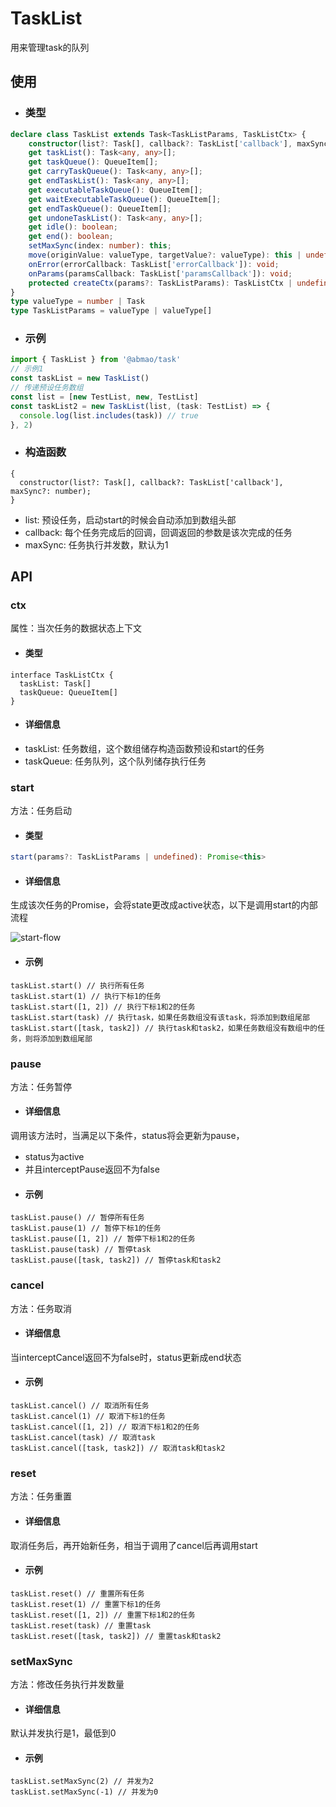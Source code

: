# TaskList
用来管理task的队列

## 使用
- ### 类型
```ts
declare class TaskList extends Task<TaskListParams, TaskListCtx> {
    constructor(list?: Task[], callback?: TaskList['callback'], maxSync?: number);
    get taskList(): Task<any, any>[];
    get taskQueue(): QueueItem[];
    get carryTaskQueue(): Task<any, any>[];
    get endTaskList(): Task<any, any>[];
    get executableTaskQueue(): QueueItem[];
    get waitExecutableTaskQueue(): QueueItem[];
    get endTaskQueue(): QueueItem[];
    get undoneTaskList(): Task<any, any>[];
    get idle(): boolean;
    get end(): boolean;
    setMaxSync(index: number): this;
    move(originValue: valueType, targetValue?: valueType): this | undefined;
    onError(errorCallback: TaskList['errorCallback']): void;
    onParams(paramsCallback: TaskList['paramsCallback']): void;
    protected createCtx(params?: TaskListParams): TaskListCtx | undefined;
}
type valueType = number | Task
type TaskListParams = valueType | valueType[]
```
- ### 示例
```ts
import { TaskList } from '@abmao/task'
// 示例1
const taskList = new TaskList()
// 传递预设任务数组
const list = [new TestList, new, TestList]
const taskList2 = new TaskList(list, (task: TestList) => {
  console.log(list.includes(task)) // true
}, 2)
```
- ### 构造函数
```TS
{
  constructor(list?: Task[], callback?: TaskList['callback'], maxSync?: number);
}
```
- list: 预设任务，启动start的时候会自动添加到数组头部
- callback: 每个任务完成后的回调，回调返回的参数是该次完成的任务
- maxSync: 任务执行并发数，默认为1

## API

### ctx
属性：当次任务的数据状态上下文

- #### 类型
```TS
interface TaskListCtx {
  taskList: Task[]
  taskQueue: QueueItem[]
}
```
- #### 详细信息
- taskList: 任务数组，这个数组储存构造函数预设和start的任务
- taskQueue: 任务队列，这个队列储存执行任务
### start
方法：任务启动

- #### 类型
```ts
start(params?: TaskListParams | undefined): Promise<this>
```

- #### 详细信息
生成该次任务的Promise，会将state更改成active状态，以下是调用start的内部流程

![start-flow](/img/start-flow.png)

- #### 示例
```TS
taskList.start() // 执行所有任务
taskList.start(1) // 执行下标1的任务
taskList.start([1, 2]) // 执行下标1和2的任务
taskList.start(task) // 执行task，如果任务数组没有该task，将添加到数组尾部
taskList.start([task, task2]) // 执行task和task2，如果任务数组没有数组中的任务，则将添加到数组尾部
```
### pause
方法：任务暂停

- #### 详细信息
调用该方法时，当满足以下条件，status将会更新为pause，
- status为active
- 并且interceptPause返回不为false
- #### 示例
```TS
taskList.pause() // 暂停所有任务
taskList.pause(1) // 暂停下标1的任务
taskList.pause([1, 2]) // 暂停下标1和2的任务
taskList.pause(task) // 暂停task
taskList.pause([task, task2]) // 暂停task和task2
```
### cancel
方法：任务取消

- #### 详细信息
当interceptCancel返回不为false时，status更新成end状态
- #### 示例
```TS
taskList.cancel() // 取消所有任务
taskList.cancel(1) // 取消下标1的任务
taskList.cancel([1, 2]) // 取消下标1和2的任务
taskList.cancel(task) // 取消task
taskList.cancel([task, task2]) // 取消task和task2
```
### reset
方法：任务重置

- #### 详细信息
取消任务后，再开始新任务，相当于调用了cancel后再调用start
- #### 示例
```TS
taskList.reset() // 重置所有任务
taskList.reset(1) // 重置下标1的任务
taskList.reset([1, 2]) // 重置下标1和2的任务
taskList.reset(task) // 重置task
taskList.reset([task, task2]) // 重置task和task2
```
### setMaxSync
方法：修改任务执行并发数量

- #### 详细信息
默认并发执行是1，最低到0
- #### 示例
```TS
taskList.setMaxSync(2) // 并发为2
taskList.setMaxSync(-1) // 并发为0
```


